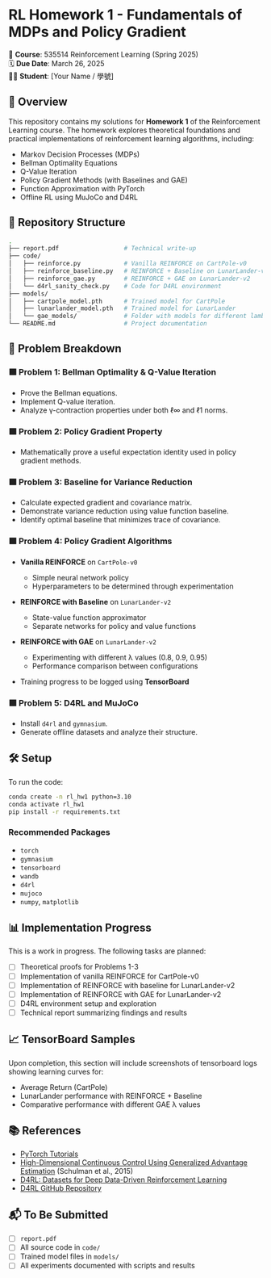 # RL Homework 1 - Fundamentals of MDPs and Policy Gradient

📘 **Course**: 535514 Reinforcement Learning (Spring 2025)  
🗓 **Due Date**: March 26, 2025  
👨‍🎓 **Student**: [Your Name / 學號]

## 📄 Overview

This repository contains my solutions for **Homework 1** of the Reinforcement Learning course. The homework explores theoretical foundations and practical implementations of reinforcement learning algorithms, including:

* Markov Decision Processes (MDPs)
* Bellman Optimality Equations
* Q-Value Iteration
* Policy Gradient Methods (with Baselines and GAE)
* Function Approximation with PyTorch
* Offline RL using MuJoCo and D4RL

## 📁 Repository Structure

```bash
.
├── report.pdf                  # Technical write-up
├── code/
│   ├── reinforce.py            # Vanilla REINFORCE on CartPole-v0
│   ├── reinforce_baseline.py   # REINFORCE + Baseline on LunarLander-v2
│   ├── reinforce_gae.py        # REINFORCE + GAE on LunarLander-v2
│   └── d4rl_sanity_check.py    # Code for D4RL environment
├── models/
│   ├── cartpole_model.pth      # Trained model for CartPole
│   ├── lunarlander_model.pth   # Trained model for LunarLander
│   └── gae_models/             # Folder with models for different lambda values
└── README.md                   # Project documentation
```

## 🧠 Problem Breakdown

### 🟩 Problem 1: Bellman Optimality & Q-Value Iteration
* Prove the Bellman equations.
* Implement Q-value iteration.
* Analyze γ-contraction properties under both ℓ∞ and ℓ1 norms.

### 🟩 Problem 2: Policy Gradient Property
* Mathematically prove a useful expectation identity used in policy gradient methods.

### 🟩 Problem 3: Baseline for Variance Reduction
* Calculate expected gradient and covariance matrix.
* Demonstrate variance reduction using value function baseline.
* Identify optimal baseline that minimizes trace of covariance.

### 🟩 Problem 4: Policy Gradient Algorithms
* **Vanilla REINFORCE** on `CartPole-v0`
  - Simple neural network policy
  - Hyperparameters to be determined through experimentation
  
* **REINFORCE with Baseline** on `LunarLander-v2`
  - State-value function approximator
  - Separate networks for policy and value functions
  
* **REINFORCE with GAE** on `LunarLander-v2`
  - Experimenting with different λ values (0.8, 0.9, 0.95)
  - Performance comparison between configurations

* Training progress to be logged using **TensorBoard**

### 🟩 Problem 5: D4RL and MuJoCo
* Install `d4rl` and `gymnasium`.
* Generate offline datasets and analyze their structure.

## 🛠️ Setup

To run the code:

```bash
conda create -n rl_hw1 python=3.10
conda activate rl_hw1
pip install -r requirements.txt
```

### Recommended Packages
* `torch`
* `gymnasium`
* `tensorboard`
* `wandb`
* `d4rl`
* `mujoco`
* `numpy`, `matplotlib`

## 📊 Implementation Progress

This is a work in progress. The following tasks are planned:

- [ ] Theoretical proofs for Problems 1-3
- [ ] Implementation of vanilla REINFORCE for CartPole-v0
- [ ] Implementation of REINFORCE with baseline for LunarLander-v2
- [ ] Implementation of REINFORCE with GAE for LunarLander-v2
- [ ] D4RL environment setup and exploration
- [ ] Technical report summarizing findings and results

## 📈 TensorBoard Samples

Upon completion, this section will include screenshots of tensorboard logs showing learning curves for:
* Average Return (CartPole) 
* LunarLander performance with REINFORCE + Baseline
* Comparative performance with different GAE λ values

## 📚 References

* [PyTorch Tutorials](https://pytorch.org/tutorials/)
* [High-Dimensional Continuous Control Using Generalized Advantage Estimation](https://arxiv.org/abs/1506.02438) (Schulman et al., 2015)
* [D4RL: Datasets for Deep Data-Driven Reinforcement Learning](https://arxiv.org/abs/2004.07219)
* [D4RL GitHub Repository](https://github.com/Farama-Foundation/D4RL)

## 📬 To Be Submitted

- [ ] `report.pdf` 
- [ ] All source code in `code/` 
- [ ] Trained model files in `models/` 
- [ ] All experiments documented with scripts and results
